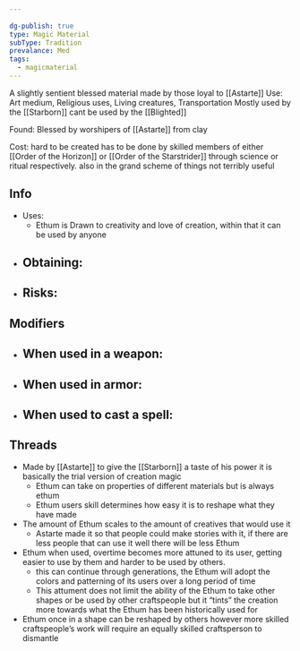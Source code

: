 ```yaml
---
 
dg-publish: true
type: Magic Material
subType: Tradition
prevalance: Med
tags:
  - magicmaterial
---
```

A slightly sentient blessed material made by those loyal to [[Astarte]]
Use: Art medium, Religious uses, Living creatures, Transportation
Mostly used by the [[Starborn]] cant be used by the [[Blighted]]

Found: Blessed by worshipers of [[Astarte]] from clay

Cost: hard to be created has to be done by skilled members of either [[Order of the Horizon]] or [[Order of the Starstrider]] through science or ritual respectively. also in the grand scheme of things not terribly useful
## Info
- Uses:
	- Ethum is Drawn to creativity and love of creation, within that it can be used by anyone
- Obtaining:
	- 
- Risks:
	- 
## Modifiers
- When used in a weapon:
	- 
- When used in armor:
	- 
- When used to cast a spell:
	- 
## Threads
- Made by [[Astarte]] to give the [[Starborn]] a taste of his power it is basically the trial version of creation magic
	- Ethum can take on properties of different materials but is always ethum
	- Ethum users skill determines how easy it is to reshape what they have made
- The amount of Ethum scales to the amount of creatives that would use it
	- Astarte made it so that people could make stories with it, if there are less people that can use it well there will be less Ethum
- Ethum when used, overtime becomes more attuned to its user, getting easier to use by them and harder to be used by others.
	- this can continue through generations, the Ethum will adopt the colors and patterning of its users over a long period of time
	- This attument does not limit the ability of the Ethum to take other shapes or be used by other craftspeople but it “tints” the creation more towards what the Ethum has been historically used for
- Ethum once in a shape can be reshaped by others however more skilled craftspeople’s work will require an equally skilled craftsperson to dismantle